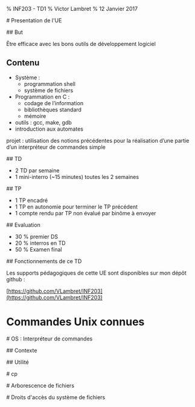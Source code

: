 % INF203 - TD1
% Victor Lambret
% 12 Janvier 2017

# Presentation de l'UE

## But

Être efficace avec les bons outils de développement logiciel

## Contenu

- Système :
	- programmation shell
	- système de fichiers
- Programmation en C :
	- codage de l’information
	- bibliothèques standard
	- mémoire
- outils : gcc, make, gdb
- introduction aux automates

projet : utilisation des notions précédentes pour la réalisation d’une partie d’un interpréteur de commandes
simple

## TD

- 2 TD par semaine
- 1 mini-interro (~15 minutes) toutes les 2 semaines

## TP

- 1 TP encadré
- 1 TP en autonomie pour terminer le TP précédent
- 1 compte rendu par TP non évalué par binôme à envoyer 

## Evaluation

- 30 % premier DS
- 20 % interros en TD
- 50 % Examen final

## Fonctionnements de ce TD

Les supports pédagogiques de cette UE sont disponibles sur mon dépôt github :

[https://github.com/VLambret/INF203](https://github.com/VLambret/INF203)

# Commandes Unix connues

# OS : Interpréteur de commandes

## Contexte

## Utilité

# cp

# Arborescence de fichiers

# Droits d'accès du système de fichiers
